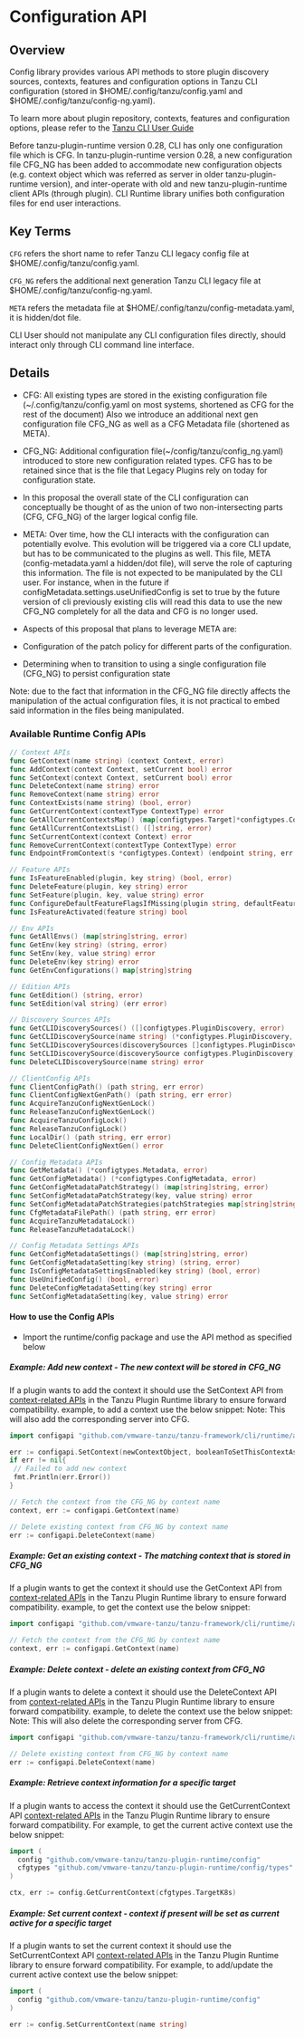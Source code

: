 # Configuration API

## Overview

Config library provides various API methods to store plugin discovery sources,
contexts, features and configuration options in Tanzu CLI configuration (stored
in $HOME/.config/tanzu/config.yaml and $HOME/.config/tanzu/config-ng.yaml).

To learn more about plugin repository, contexts, features and configuration
options, please refer to the
[Tanzu CLI User Guide](https://github.com/vmware-tanzu/tanzu-cli/blob/main/docs/full/README.md)

Before tanzu-plugin-runtime version 0.28, CLI has only one configuration file
which is CFG. In tanzu-plugin-runtime version 0.28, a new configuration file
CFG_NG has been added to accommodate new configuration objects (e.g. context
object which was referred as server in older tanzu-plugin-runtime version), and
inter-operate with old and new tanzu-plugin-runtime client APIs (through
plugin). CLI Runtime library unifies both configuration files for end user
interactions.

## Key Terms

`CFG` refers the short name to refer Tanzu CLI legacy config file at $HOME/.config/tanzu/config.yaml.

`CFG_NG` refers the additional next generation Tanzu CLI legacy file at $HOME/.config/tanzu/config-ng.yaml.

`META` refers the metadata file at $HOME/.config/tanzu/config-metadata.yaml, it is hidden/dot file.

CLI User should not manipulate any CLI configuration files directly, should interact only through CLI command line interface.

## Details

- CFG: All existing types are stored in the existing configuration file (~/.config/tanzu/config.yaml on most systems, shortened as CFG for the rest of the document) Also we introduce an additional next gen configuration file CFG_NG as well as a CFG Metadata file (shortened as META).

- CFG_NG: Additional configuration file(~/config/tanzu/config_ng.yaml) introduced to store new configuration related types. CFG has to be retained since that is the file that Legacy Plugins rely on today for configuration state.

- In this proposal the overall state of the CLI configuration can conceptually be thought of as the union of two non-intersecting parts (CFG, CFG_NG) of the larger logical config file.

- META: Over time, how the CLI interacts with the configuration can potentially evolve. This evolution will be triggered via a core CLI update, but has to be communicated to the plugins as well. This file, META (config-metadata.yaml a hidden/dot file), will serve the role of capturing this information. The file is not expected to be manipulated by the CLI user. For instance, when in the future if configMetadata.settings.useUnifiedConfig is set to true by the future version of cli previously existing clis will read this data to use the new CFG_NG completely for all the data and CFG is no longer used.

- Aspects of this proposal that plans to leverage META are:

- Configuration of the patch policy for different parts of the configuration.

- Determining when to transition to using a single configuration file (CFG_NG) to persist configuration state

Note: due to the fact that information in the CFG_NG file directly affects the
manipulation of the actual configuration files, it is not practical to embed
said information in the files being manipulated.

### Available Runtime Config APIs

``` go
// Context APIs
func GetContext(name string) (context Context, error)
func AddContext(context Context, setCurrent bool) error
func SetContext(context Context, setCurrent bool) error
func DeleteContext(name string) error
func RemoveContext(name string) error
func ContextExists(name string) (bool, error)
func GetCurrentContext(contextType ContextType) error
func GetAllCurrentContextsMap() (map[configtypes.Target]*configtypes.Context, error)
func GetAllCurrentContextsList() ([]string, error)
func SetCurrentContext(context Context) error
func RemoveCurrentContext(contextType ContextType) error
func EndpointFromContext(s *configtypes.Context) (endpoint string, err error)

// Feature APIs
func IsFeatureEnabled(plugin, key string) (bool, error)
func DeleteFeature(plugin, key string) error
func SetFeature(plugin, key, value string) error
func ConfigureDefaultFeatureFlagsIfMissing(plugin string, defaultFeatureFlags map[string]bool) error
func IsFeatureActivated(feature string) bool

// Env APIs
func GetAllEnvs() (map[string]string, error)
func GetEnv(key string) (string, error)
func SetEnv(key, value string) error
func DeleteEnv(key string) error
func GetEnvConfigurations() map[string]string

// Edition APIs
func GetEdition() (string, error)
func SetEdition(val string) (err error)

// Discovery Sources APIs
func GetCLIDiscoverySources() ([]configtypes.PluginDiscovery, error)
func GetCLIDiscoverySource(name string) (*configtypes.PluginDiscovery, error)
func SetCLIDiscoverySources(discoverySources []configtypes.PluginDiscovery) error
func SetCLIDiscoverySource(discoverySource configtypes.PluginDiscovery) error
func DeleteCLIDiscoverySource(name string) error

// ClientConfig APIs
func ClientConfigPath() (path string, err error)
func ClientConfigNextGenPath() (path string, err error)
func AcquireTanzuConfigNextGenLock()
func ReleaseTanzuConfigNextGenLock()
func AcquireTanzuConfigLock()
func ReleaseTanzuConfigLock()
func LocalDir() (path string, err error)
func DeleteClientConfigNextGen() error

// Config Metadata APIs
func GetMetadata() (*configtypes.Metadata, error)
func GetConfigMetadata() (*configtypes.ConfigMetadata, error)
func GetConfigMetadataPatchStrategy() (map[string]string, error)
func SetConfigMetadataPatchStrategy(key, value string) error
func SetConfigMetadataPatchStrategies(patchStrategies map[string]string) error
func CfgMetadataFilePath() (path string, err error)
func AcquireTanzuMetadataLock()
func ReleaseTanzuMetadataLock()

// Config Metadata Settings APIs
func GetConfigMetadataSettings() (map[string]string, error)
func GetConfigMetadataSetting(key string) (string, error)
func IsConfigMetadataSettingsEnabled(key string) (bool, error)
func UseUnifiedConfig() (bool, error)
func DeleteConfigMetadataSetting(key string) error
func SetConfigMetadataSetting(key, value string) error
```

#### How to use the Config APIs

- Import the runtime/config package and use the API method as specified below

##### Example: Add new context - The new context will be stored in CFG_NG

If a plugin wants to add the context it should use the SetContext API from
[context-related APIs](https://github.com/vmware-tanzu/tanzu-plugin-runtime/blob/main/config/contexts.go)
in the Tanzu Plugin Runtime library to ensure forward compatibility.
example, to add a context use the below snippet:
Note: This will also add the corresponding server into CFG.

``` go
import configapi "github.com/vmware-tanzu/tanzu-framework/cli/runtime/apis/config/v1alpha1"

err := configapi.SetContext(newContextObject, booleanToSetThisContextAsCurrent)
if err != nil{
 // Failed to add new context
 fmt.Println(err.Error())
}

// Fetch the context from the CFG_NG by context name
context, err := configapi.GetContext(name)

// Delete existing context from CFG_NG by context name
err := configapi.DeleteContext(name)
```

##### Example: Get an existing context - The matching context that is stored in CFG_NG

If a plugin wants to get the context it should use the GetContext API from
[context-related APIs](https://github.com/vmware-tanzu/tanzu-plugin-runtime/blob/main/config/contexts.go)
in the Tanzu Plugin Runtime library to ensure forward compatibility.
example, to get the context use the below snippet:

``` go
import configapi "github.com/vmware-tanzu/tanzu-framework/cli/runtime/apis/config/v1alpha1"

// Fetch the context from the CFG_NG by context name
context, err := configapi.GetContext(name)
```

##### Example: Delete context - delete an existing context from CFG_NG

If a plugin wants to delete a context it should use the DeleteContext API from
[context-related APIs](https://github.com/vmware-tanzu/tanzu-plugin-runtime/blob/main/config/contexts.go)
in the Tanzu Plugin Runtime library to ensure forward compatibility.
example, to delete the context use the below snippet:
Note: This will also delete the corresponding server from CFG.

``` go
import configapi "github.com/vmware-tanzu/tanzu-framework/cli/runtime/apis/config/v1alpha1"

// Delete existing context from CFG_NG by context name
err := configapi.DeleteContext(name)
```

##### Example: Retrieve context information for a specific target

If a plugin wants to access the context it should use the GetCurrentContext API
[context-related APIs](https://github.com/vmware-tanzu/tanzu-plugin-runtime/blob/main/config/contexts.go)
in the Tanzu Plugin Runtime library to ensure forward compatibility. For
example, to get the current active context use the below snippet:

``` go
import (
  config "github.com/vmware-tanzu/tanzu-plugin-runtime/config"
  cfgtypes "github.com/vmware-tanzu/tanzu-plugin-runtime/config/types"
)

ctx, err := config.GetCurrentContext(cfgtypes.TargetK8s)
```

##### Example: Set current context - context if present will be set as current active for a specific target

If a plugin wants to set the current context it should use the SetCurrentContext API
[context-related APIs](https://github.com/vmware-tanzu/tanzu-plugin-runtime/blob/main/config/contexts.go)
in the Tanzu Plugin Runtime library to ensure forward compatibility. For
example, to add/update the current active context use the below snippet:

``` go
import (
  config "github.com/vmware-tanzu/tanzu-plugin-runtime/config"
)

err := config.SetCurrentContext(name string)
```
